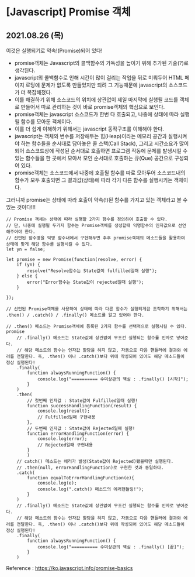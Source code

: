 # [Javascript] Promise 객체  
## 2021.08.26 (목)

이것은 실행되기로 약속!(Promise)되어 있다!

- promise객체는 Javascript의 콜백함수의 가독성을 높이기 위해 추가된 기술(?)로 생각된다.
- javascript의 콜백함수로 인해 시간이 많이 걸리는 작업을 뒤로 미뤄두어 HTML 페이지 로딩에 문제가 없도록 만들었지만 되려 그 기능때문에 javascript의 소스코드가 더 복잡해졌다.
- 이를 해결하기 위해 소스코드의 위치에 상관없이 제일 마지막에 실행될 코드를 객체로 만들어서 따로 관리하는 것이 바로 promise객체의 핵심으로 보인다.
- promise객체는 javascript 소스코드가 한번 다 호출되고, 나중에 상태에 따라 실행될 함수를 모아둔 객체이다.
- 이를 더 쉽게 이해하기 위해서는 javascript 동작구조를 이해해야 한다.
- javascript는 객체와 변수를 저장해두는 힙(Heap)이라는 메모리 공간과 실행시켜야 하는 함수들을 순서대로 담아놓은 콜 스택(Call Stack), 그리고 시간소요가 많이 되어 소스코드상에 작성된 순서대로 호출하면 프로그램 작동에 문제를 발생시킬 수 있는 함수들을 한 곳에서 모아서 모인 순서대로 호출하는 큐(Que) 공간으로 구성되어 있다.
- promise객체는 소스코드에서 나중에 호출될 함수를 따로 모아두어 소스코드내의 함수가 모두 호출되면 그 결과값(상태)에 따라 각기 다른 함수를 실행시키는 객체이다.

그러니까 promise는 상태에 따라 호출이 약속(!)된 함수를 가지고 있는 객체라고 볼 수 있는 것이다!!!

```
// Promise 객체는 상태에 따라 실행할 2가지 함수를 정의하여 호출할 수 있다.
// 단, 나중에 실행될 두가지 함수는 Promise객체를 생성할때 익명함수의 인자값으로 선언해주어야 한다.
// 선언된 함수명을 익명 함수내에서 구현해두면 추후 promise객체의 메소드들을 활용하여 상태에 맞게 해당 함수를 실행시킬 수 있다.
let yn = false;

let promise = new Promise(function(resolve, error) {
    if (yn) {
        resolve("Resolve함수는 State값이 fulfilled일때 실행");
    } else {
        error("Error함수는 State값이 rejected일때 실행");
    }

});

// 선언된 Promise객체를 사용하여 상태에 따라 다른 함수가 실행되게끔 조작하기 위해서는 .then() / .catch() / .finally() 메소드를 알고 있어야 한다.

// .then() 메소드는 Promise객체에 등록된 2가지 함수를 선택적으로 실행시킬 수 있다.
promise
    // .finally() 메소드는 State값에 상관없이 무조건 실행되는 함수를 인자로 넣어준다.
    // 해당 메소드의 함수는 인자값 할당을 하지 않고, 자동으로 다음 핸들러에 결과와 에러를 전달한다. 즉, .then() 이나 .catch()보다 위에 작성되어 있어도 해당 메소드들이 정상 실행된다!
    .finally(
        function alwaysRunningFunction() {
            console.log("========== 수미상관의 핵심 : .finally() [시작]");
        }
    )
    .then(
        // 첫번째 인자값 : State값이 Fulfilled일때 실행!
        function successHandlingFunction(result) {
            console.log(result);
            // Fulfilled일때 구현내용
        },
        // 두번째 인자값 : State값이 Rejected일때 실행!
        function errorHandlingFunction(error) {
            console.log(error);
            // Rejected일때 구현내용
        }
        )
    // catch() 메소드는 에러가 발생(State값이 Rejected)됐을때만 실행된다.
    // .then(null, errorHandlingFunction)로 구현한 것과 동일하다.
    .catch(
        function equalToErrorHandlingFunction(e){
            console.log(e);
            console.log(".catch() 메소드의 에러핸들링!");
        }
    )
    // .finally() 메소드는 State값에 상관없이 무조건 실행되는 함수를 인자로 넣어준다.
    // 해당 메소드의 함수는 인자값 할당을 하지 않고, 자동으로 다음 핸들러에 결과와 에러를 전달한다. 즉, .then() 이나 .catch()보다 위에 작성되어 있어도 해당 메소드들이 정상 실행된다!
    .finally(
        function alwaysRunningFunction() {
            console.log("========== 수미상관의 핵심 : .finally() [끝]");
        }
    )

```

Reference : https://ko.javascript.info/promise-basics